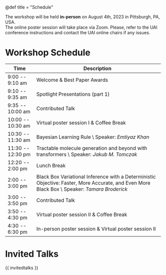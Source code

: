 @def title = "Schedule"

The workshop will be held **in-person** on August 4th, 2023 in Pittsburgh, PA, USA. \
The online poster session will take place via Zoom. Please, refer to the UAI conference instructions and contact the UAI online chairs if any issues.

# Workshop Schedule

| Time | Description |
|-----------|-----------|
| 9:00 -- 9:10 am | Welcome & Best Paper Awards | 
| 9:10 -- 9:35 am | Spotlight Presentations (part 1) |
| 9:35 -- 10:00 am | Contributed Talk |
| 10:00 -- 10:30 am | Virtual poster session I & Coffee Break |
| 10:30 -- 11:30 am | Bayesian Learning Rule \\ Speaker: _Emtiyaz Khan_ |
| 11:30 -- 12:30 pm | Tractable molecule generation and beyond with transformers \\ Speaker: _Jakub M. Tomczak_ |
| 12:20 -- 2:00 pm | Lunch Break |
| 2:00 -- 3:00 pm | Black Box Variational Inference with a Deterministic Objective: Faster, More Accurate, and Even More Black Box \\ Speaker: _Tamara Broderick_ |
| 3:00 -- 3:50 pm | Contributed Talk |
| 3:50 -- 4:30 pm | Virtual poster session II & Coffee Break |
| 4:30 -- 6:30 pm | In-person poster session &  Virtual poster session II |


# Invited Talks

{{ invitedtalks }}
